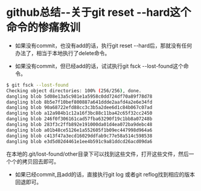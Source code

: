 # github总结--关于git reset --hard这个命令的惨痛教训 

- 如果没有commit，也没有add的话，执行git reset --hard后，那就没有任何办法了，相当于本地执行了delete命令。

- 如果没有commit，但已经add的话，试试执行git fsck --lost-found这个命令。
~~~ bash
$ git fsck --lost-found
Checking object directories: 100% (256/256), done.
dangling blob 5d08e13a5c981e1a5958c0dd724df70a89f78d78
dangling blob 8b5e7f10bef800887a641ddde2aafd4a2e6e34fd
dangling blob 90a68722efd88cc3c3b5a2dee6d1c84b067c07ad
dangling blob a12a984b1c12a16f3bc88c11ba42c65f32cc2450
dangling blob 246f0f306161cad57fba63290f19c1bb8a07248b
dangling blob 283f3c2ffb892e191000da01d4ea072ba9debc48
dangling blob a01b48ce5126e1a552605f1b09ec447998d964a6
dangling blob c413f47a3ecd16029ddfab9c77e58a514c598538
dangling blob e3d5d02d4461e1ee4b591c9a81ddcd26acd09da6
~~~
在本地的.git/lost-found/other目录下可以找到这些文件，打开这些文件，然后一个个的拷贝回去即可。

- 如果已经commit,且add的话，直接执行git log 或者git reflog找到相应的版本回退即可。

<Valine/>